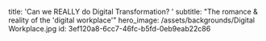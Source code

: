 title: 'Can we REALLY do Digital Transformation? '
subtitle: "The romance & reality of the 'digital workplace'"
hero_image: /assets/backgrounds/Digital Workplace.jpg
id: 3ef120a8-6cc7-46fc-b5fd-0eb9eab22c86
